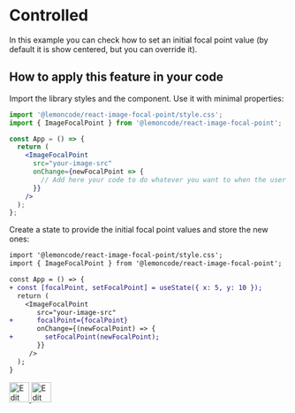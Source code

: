 # Controlled

In this example you can check how to set an initial focal point value (by default it is show centered, but you can override it).

## How to apply this feature in your code

Import the library styles and the component. Use it with minimal properties:

```jsx
import '@lemoncode/react-image-focal-point/style.css';
import { ImageFocalPoint } from '@lemoncode/react-image-focal-point';

const App = () => {
  return (
    <ImageFocalPoint
      src="your-image-src"
      onChange={newFocalPoint => {
        // Add here your code to do whatever you want to when the user drags on the focal point
      }}
    />
  );
};
```

Create a state to provide the initial focal point values and store the new ones:

```diff
import '@lemoncode/react-image-focal-point/style.css';
import { ImageFocalPoint } from '@lemoncode/react-image-focal-point';

const App = () => {
+ const [focalPoint, setFocalPoint] = useState({ x: 5, y: 10 });
  return (
    <ImageFocalPoint
       src="your-image-src"
+      focalPoint={focalPoint}
       onChange={(newFocalPoint) => {
+        setFocalPoint(newFocalPoint);
       }}
     />
  );
}

```

<a target="_blank" href="https://stackblitz.com/github/Lemoncode/react-image-focal-point/tree/main/examples/controlled">
  <img
    src="https://developer.stackblitz.com/img/open_in_stackblitz.svg"
    alt="Edit on StackBlitz"
    title="Edit on StackBlitz"
    height="36"
  />
</a> <a target="_blank" href="https://codesandbox.io/s/github/Lemoncode/react-image-focal-point/tree/main/examples/controlled">
  <img
    src="https://codesandbox.io/static/img/play-codesandbox.svg"
    alt="Edit on Codesandbox"
    title="Edit on Codesandbox"
    height="36"
    />
  </a>
